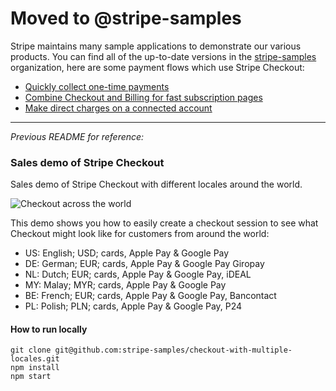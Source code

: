 # Moved to @stripe-samples

Stripe maintains many sample applications to demonstrate our various products.  You can find all of the up-to-date versions in the [stripe-samples](https://github.com/stripe-samples) organization, here are some payment flows which use Stripe Checkout:

- [Quickly collect one-time payments](https://github.com/stripe-samples/checkout-one-time-payments)
- [Combine Checkout and Billing for fast subscription pages](https://github.com/stripe-samples/checkout-single-subscription)
- [Make direct charges on a connected account](https://stripe.com/docs/connect/direct-charges)

---
_Previous README for reference:_

### Sales demo of Stripe Checkout

Sales demo of Stripe Checkout with different locales around the world. 

![Checkout across the world](checkout_accross_the_world.png)

This demo shows you how to easily create a checkout session to see what Checkout might look like for customers from around the world:

- US: English; USD; cards, Apple Pay & Google Pay
- DE: German; EUR; cards, Apple Pay & Google Pay Giropay
- NL: Dutch; EUR; cards, Apple Pay & Google Pay, iDEAL
- MY: Malay; MYR; cards, Apple Pay & Google Pay 
- BE: French; EUR; cards, Apple Pay & Google Pay, Bancontact
- PL: Polish; PLN; cards, Apple Pay & Google Pay, P24

#### How to run locally

```
git clone git@github.com:stripe-samples/checkout-with-multiple-locales.git
npm install
npm start
```
